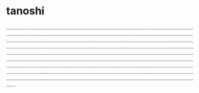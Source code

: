 # tanoshi

..................................................................................................................................................................................................................................................................................................................................................................................................................................................................................................................................................................................................................................................................................................................................................................................................................................................................................................................................................................................................................................................................................................................................................................